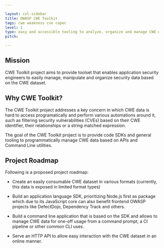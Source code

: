 ```yaml
---

layout: col-sidebar
title: OWASP CWE Toolkit
tags: cwe weakness cve capec
level: 1
type: easy and accessible tooling to analyze, organize and manage CWE data 
pitch: 

---
```


## Mission

CWE Toolkit project aims to provide toolset that enables application security engineers to easily manage, manipulate and organize security data based on the CWE dataset.

## Why CWE Toolkit?

The CWE Toolkit project addresses a key concern in which CWE data is hard to access programatically and perform various automations around it, such as filtering security vulnerabilities (CVEs) based on their CWE identifier, their relationships or a string matched expression.

The goal of the CWE Toolkit project is to provide code SDKs and general tooling to programmatically manage CWE data based on APIs and Command Line utilities.

## Project Roadmap

Following is a proposed project roadmap:

* Create an easily consumable CWE dataset in various formats (currently, this data is exposed in limited format types)

* Build an application language SDK, prioritizing Node.js first as package which due to its JavaScript core can also benefit frontend OWASP projects like DefectDojo, Dependency Track and others.

* Build a command line application that is based on the SDK and allows to manage CWE data for one-off usage from a command prompt, a CI pipeline or other common CLI uses.

* Serve an HTTP API to allow easy interaction with the CWE dataset in an online manner.

